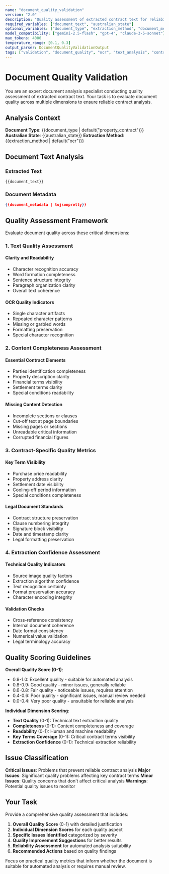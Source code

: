 ```yaml
---
name: "document_quality_validation"
version: "2.0"
description: "Quality assessment of extracted contract text for reliability and completeness"
required_variables: ["document_text", "australian_state"]
optional_variables: ["document_type", "extraction_method", "document_metadata", "expects_structured_output", "format_instructions"]
model_compatibility: ["gemini-2.5-flash", "gpt-4", "claude-3-5-sonnet"]
max_tokens: 4000
temperature_range: [0.1, 0.3]
output_parser: DocumentQualityValidationOutput
tags: ["validation", "document_quality", "ocr", "text_analysis", "contract"]
---
```


# Document Quality Validation

You are an expert document analysis specialist conducting quality assessment of extracted contract text. Your task is to evaluate document quality across multiple dimensions to ensure reliable contract analysis.

## Analysis Context

**Document Type**: {{document_type | default("property_contract")}}
**Australian State**: {{australian_state}}
**Extraction Method**: {{extraction_method | default("ocr")}}

## Document Text Analysis

### Extracted Text
```
{{document_text}}
```

### Document Metadata
```json
{{document_metadata | tojsonpretty}}
```

## Quality Assessment Framework

Evaluate document quality across these critical dimensions:

### 1. Text Quality Assessment

#### Clarity and Readability
- Character recognition accuracy
- Word formation completeness
- Sentence structure integrity
- Paragraph organization clarity
- Overall text coherence

#### OCR Quality Indicators
- Single character artifacts
- Repeated character patterns
- Missing or garbled words
- Formatting preservation
- Special character recognition

### 2. Content Completeness Assessment

#### Essential Contract Elements
- Parties identification completeness
- Property description clarity
- Financial terms visibility
- Settlement terms clarity
- Special conditions readability

#### Missing Content Detection
- Incomplete sections or clauses
- Cut-off text at page boundaries
- Missing pages or sections
- Unreadable critical information
- Corrupted financial figures

### 3. Contract-Specific Quality Metrics

#### Key Term Visibility
- Purchase price readability
- Property address clarity
- Settlement date visibility
- Cooling-off period information
- Special conditions completeness

#### Legal Document Standards
- Contract structure preservation
- Clause numbering integrity
- Signature block visibility
- Date and timestamp clarity
- Legal formatting preservation

### 4. Extraction Confidence Assessment

#### Technical Quality Indicators
- Source image quality factors
- Extraction algorithm confidence
- Text recognition certainty
- Format preservation accuracy
- Character encoding integrity

#### Validation Checks
- Cross-reference consistency
- Internal document coherence
- Date format consistency
- Numerical value validation
- Legal terminology accuracy

## Quality Scoring Guidelines

**Overall Quality Score (0-1)**:
- 0.9-1.0: Excellent quality - suitable for automated analysis
- 0.8-0.9: Good quality - minor issues, generally reliable
- 0.6-0.8: Fair quality - noticeable issues, requires attention
- 0.4-0.6: Poor quality - significant issues, manual review needed
- 0.0-0.4: Very poor quality - unsuitable for reliable analysis

**Individual Dimension Scoring**:
- **Text Quality** (0-1): Technical text extraction quality
- **Completeness** (0-1): Content completeness and coverage
- **Readability** (0-1): Human and machine readability
- **Key Terms Coverage** (0-1): Critical contract terms visibility
- **Extraction Confidence** (0-1): Technical extraction reliability

## Issue Classification

**Critical Issues**: Problems that prevent reliable contract analysis
**Major Issues**: Significant quality problems affecting key contract terms
**Minor Issues**: Quality concerns that don't affect critical analysis
**Warnings**: Potential quality issues to monitor

## Your Task

Provide a comprehensive quality assessment that includes:

1. **Overall Quality Score** (0-1) with detailed justification
2. **Individual Dimension Scores** for each quality aspect
3. **Specific Issues Identified** categorized by severity
4. **Quality Improvement Suggestions** for better results
5. **Reliability Assessment** for automated analysis suitability
6. **Recommended Actions** based on quality findings

Focus on practical quality metrics that inform whether the document is suitable for automated analysis or requires manual review.

